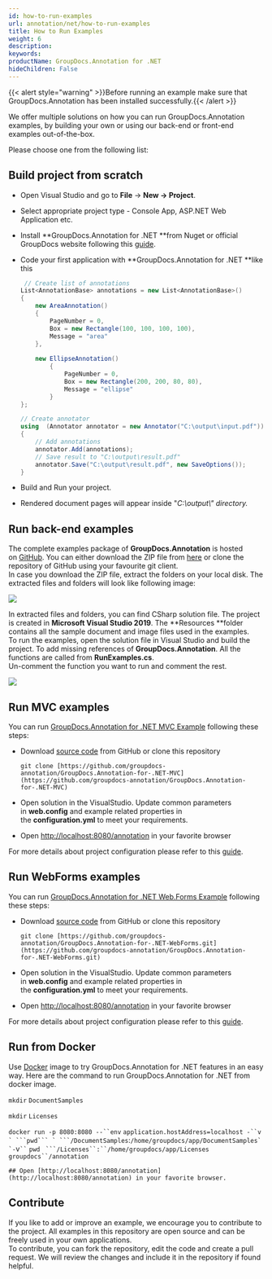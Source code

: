 ```yaml
---
id: how-to-run-examples
url: annotation/net/how-to-run-examples
title: How to Run Examples
weight: 6
description: 
keywords: 
productName: GroupDocs.Annotation for .NET
hideChildren: False
---
```

{{< alert style="warning" >}}Before running an example make sure that GroupDocs.Annotation has been installed successfully.{{< /alert >}}

We offer multiple solutions on how you can run GroupDocs.Annotation examples, by building your own or using our back-end or front-end examples out-of-the-box.

Please choose one from the following list:


## Build project from scratch

*   Open Visual Studio and go to **File** -> **New **\->** Project**.
*   Select appropriate project type - Console App, ASP.NET Web Application etc.
*   Install **GroupDocs.Annotation for .NET **from Nuget or official GroupDocs website following this [guide](https://docs.groupdocs.com/display/annotationnet/Development+Environment%2C+Installation+and+Configuration).
*   Code your first application with **GroupDocs.Annotation for .NET **like this
    
    ```csharp
     // Create list of annotations
    List<AnnotationBase> annotations = new List<AnnotationBase>()
    {
        new AreaAnnotation()
        {
            PageNumber = 0,
            Box = new Rectangle(100, 100, 100, 100),
            Message = "area"
        },
                    
        new EllipseAnnotation()
            {
                PageNumber = 0,
                Box = new Rectangle(200, 200, 80, 80),
                Message = "ellipse"
            }
    };
    
    // Create annotator
    using  (Annotator annotator = new Annotator("C:\output\input.pdf"))
    {
        // Add annotations
        annotator.Add(annotations);
        // Save result to "C:\output\result.pdf"
        annotator.Save("C:\output\result.pdf", new SaveOptions());
    }
    ```
    
*   Build and Run your project. 
*   Rendered document pages will appear inside "*C:\\output\\" *directory*.*

## Run back-end examples

The complete examples package of **GroupDocs.Annotation** is hosted on [GitHub](https://github.com/groupdocs-annotation/GroupDocs.Annotation-for-.NET). You can either download the ZIP file from [here](https://github.com/groupdocs-annotation/GroupDocs.Annotation-for-.NET/archive/master.zip) or clone the repository of GitHub using your favourite git client.  
In case you download the ZIP file, extract the folders on your local disk. The extracted files and folders will look like following image:

![](annotation-net/images/how-to-run-examples.png)

In extracted files and folders, you can find CSharp solution file. The project is created in **Microsoft Visual Studio 2019**. The **Resources **folder contains all the sample document and image files used in the examples.  
To run the examples, open the solution file in Visual Studio and build the project. To add missing references of **GroupDocs.Annotation**. All the functions are called from **RunExamples.cs**.   
Un-comment the function you want to run and comment the rest.

![](annotation-net/images/how-to-run-examples_1.png)

## Run MVC examples

You can run [GroupDocs.Annotation for .NET MVC Example](https://github.com/groupdocs-annotation/GroupDocs.Annotation-for-.NET-MVC) following these steps:

*   Download [source code](https://github.com/groupdocs-annotation/GroupDocs.Annotation-for-.NET-MVC/archive/master.zip) from GitHub or clone this repository
    
    `git clone [https://github.com/groupdocs-annotation/GroupDocs.Annotation-for-.NET-MVC](https://github.com/groupdocs-annotation/GroupDocs.Annotation-for-.NET-MVC)`
    
*   Open solution in the VisualStudio. Update common parameters in **web.config** and example related properties in the **configuration.yml** to meet your requirements.
*   Open [http://localhost:8080/annotation](http://localhost:8080/annotation) in your favorite browser

For more details about project configuration please refer to this [guide](https://github.com/groupdocs-annotation/GroupDocs.Annotation-for-.NET-MVC#configuration).

## Run WebForms examples

You can run [GroupDocs.Annotation for .NET Web.Forms Example](https://github.com/groupdocs-annotation/GroupDocs.Annotation-for-.NET-WebForms) following these steps:

*   Download [source code](https://github.com/groupdocs-annotation/GroupDocs.Annotation-for-.NET-WebForms/archive/master.zip) from GitHub or clone this repository
    
    `git clone [https://github.com/groupdocs-annotation/GroupDocs.Annotation-for-.NET-WebForms.git](https://github.com/groupdocs-annotation/GroupDocs.Annotation-for-.NET-WebForms.git)`
    
*   Open solution in the VisualStudio. Update common parameters in **web.config** and example related properties in the **configuration.yml** to meet your requirements.
*   Open [http://localhost:8080/annotation](http://localhost:8080/annotation) in your favorite browser

For more details about project configuration please refer to this [guide](https://github.com/groupdocs-annotation/GroupDocs.Annotation-for-.NET-WebForms#configuration).

## Run from Docker

Use [Docker](https://www.docker.com/) image to try GroupDocs.Annotation for .NET features in an easy way. Here are the command to run GroupDocs.Annotation for .NET from docker image.

`mkdir` `DocumentSamples`

`mkdir` `Licenses`

`docker run -p 8080:8080 --``env` `application.hostAddress=localhost -``v` `` ` ```pwd``` ` ```/DocumentSamples``:``/home/groupdocs/app/DocumentSamples` `-``v` `` ` ```pwd``` ` ```/Licenses``:``/home/groupdocs/app/Licenses` `groupdocs``/annotation`

`## Open [http://localhost:8080/annotation](http://localhost:8080/annotation) in your favorite browser.`

## Contribute

If you like to add or improve an example, we encourage you to contribute to the project. All examples in this repository are open source and can be freely used in your own applications.  
To contribute, you can fork the repository, edit the code and create a pull request. We will review the changes and include it in the repository if found helpful.
